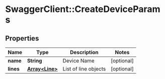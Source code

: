 # SwaggerClient::CreateDeviceParams

## Properties
Name | Type | Description | Notes
------------ | ------------- | ------------- | -------------
**name** | **String** | Device Name | [optional] 
**lines** | [**Array&lt;Line&gt;**](Line.md) | List of line objects | [optional] 


